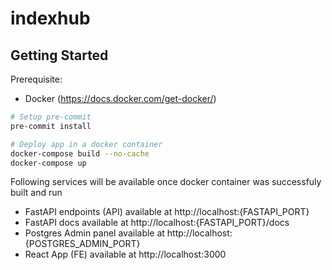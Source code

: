 # indexhub

## Getting Started

Prerequisite:
- Docker (https://docs.docker.com/get-docker/)

```bash
# Setup pre-commit
pre-commit install

# Deploy app in a docker container
docker-compose build --no-cache
docker-compose up
```

Following services will be available once docker container was successfuly built and run
- FastAPI endpoints (API) available at http://localhost:{FASTAPI_PORT}
- FastAPI docs available at http://localhost:{FASTAPI_PORT}/docs
- Postgres Admin panel available at http://localhost:{POSTGRES_ADMIN_PORT}
- React App (FE) available at http://localhost:3000
